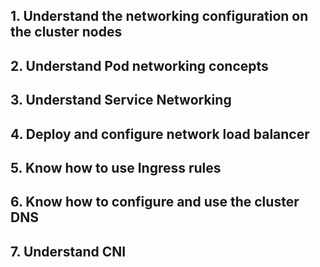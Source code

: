 ## 1. Understand the networking configuration on the cluster nodes
## 2. Understand Pod networking concepts
## 3. Understand Service Networking
## 4. Deploy and configure network load balancer
## 5. Know how to use Ingress rules
## 6. Know how to configure and use the cluster DNS
## 7. Understand CNI
